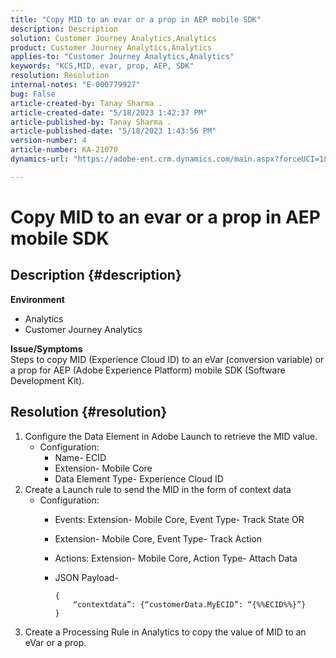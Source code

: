 ```yaml
---
title: "Copy MID to an evar or a prop in AEP mobile SDK"
description: Description
solution: Customer Journey Analytics,Analytics
product: Customer Journey Analytics,Analytics
applies-to: "Customer Journey Analytics,Analytics"
keywords: "KCS,MID, evar, prop, AEP, SDK"
resolution: Resolution
internal-notes: "E-000779927"
bug: False
article-created-by: Tanay Sharma .
article-created-date: "5/18/2023 1:42:37 PM"
article-published-by: Tanay Sharma .
article-published-date: "5/18/2023 1:43:56 PM"
version-number: 4
article-number: KA-21070
dynamics-url: "https://adobe-ent.crm.dynamics.com/main.aspx?forceUCI=1&pagetype=entityrecord&etn=knowledgearticle&id=71e4a2d3-81f5-ed11-8848-6045bd006268"

---
```

# Copy MID to an evar or a prop in AEP mobile SDK

## Description {#description}

<b>Environment</b>
- Analytics
- Customer Journey Analytics

<b>Issue/Symptoms</b><br>Steps to copy MID (Experience Cloud ID) to an eVar (conversion variable) or a prop for AEP (Adobe Experience Platform) mobile SDK (Software Development Kit).<br>

## Resolution {#resolution}


1. Configure the Data Element in Adobe Launch to retrieve the MID value.
    - Configuration:
        - Name- ECID
        - Extension- Mobile Core
        - Data Element Type- Experience Cloud ID
2. Create a Launch rule to send the MID in the form of context data
    - Configuration:
        - Events: Extension- Mobile Core, Event Type- Track State OR
        - Extension- Mobile Core, Event Type- Track Action
        - Actions: Extension- Mobile Core, Action Type- Attach Data
        - JSON Payload-

            ```
            {
                “contextdata”: {“customerData.MyECID”: “{%%ECID%%}”}
            }
            ```
3. Create a Processing Rule in Analytics to copy the value of MID to an eVar or a prop.

